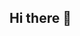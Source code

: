 ## Hi there 👋

<!--
**Shark-P0G/Shark-P0G** is a ✨ _special_ ✨ repository because its `README.md` (this file) appears on your GitHub profile.

Here are some ideas to get you started:

- 🔭 I’m currently working on Graduating
- 🌱 I’m currently learning Automotive and Robotics Engineering
- 👯 I’m looking to collaborate on Robotics Development
- 🤔 I’m looking for help with Robotics
- 💬 Ask me about Tetris
- 📫 How to reach me: idk 
- 😄 Pronouns: up/to/you
- ⚡ Fun fact: Drinks water
-->
